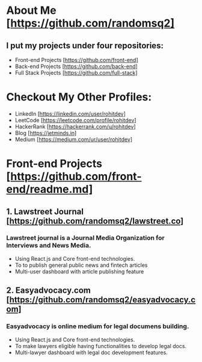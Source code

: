 # About Me [https://github.com/randomsq2]

## I put my projects under four repositories: 
- Front-end Projects [https://github.com/front-end]
- Back-end Projects [https://github.com/back-end]
- Full Stack Projects [https://github.com/full-stack]


# Checkout My Other Profiles:
- LinkedIn [https://linkedin.com/user/rohitdev]
- LeetCode [https://leetcode.com/profile/rohitdev]
- HackerRank [https://hackerrank.com/u/rohitdev]
- Blog [https://jetminds.in]
- Medium [https://medium.com/ur/user/rohitdev]


# Front-end Projects [https://github.com/front-end/readme.md]

## 1. Lawstreet Journal [https://github.com/randomsq2/lawstreet.co]

### Lawstreet journal is a Journal Media Organization for Interviews and News Media.
- Using React.js and Core front-end technologies. 
- To to publish general public news and fintech articles
- Multi-user dashboard with article publishing feature


## 2. Easyadvocacy.com [https://github.com/randomsq2/easyadvocacy.com]

### Easyadvocacy is online medium for legal documens building.
- Using React.js and Core front-end technologies. 
- To make lawyers eligible having functionalities to develop legal docs.
- Multi-lawyer dashboard with legal doc development features.












